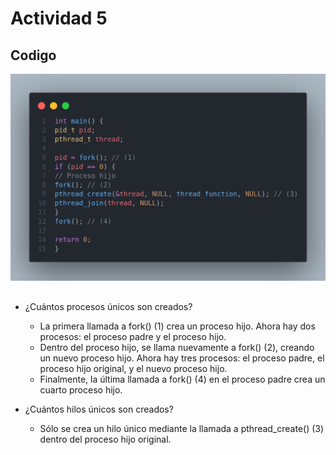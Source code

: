 
# Actividad 5



## Codigo

![App Screenshot](code.png)


## 

- ¿Cuántos procesos únicos son creados?
    - La primera llamada a fork() (1) crea un proceso hijo. Ahora hay              dos procesos: el proceso padre y el proceso hijo.
    - Dentro del proceso hijo, se llama nuevamente a fork() (2), creando un nuevo proceso hijo. Ahora hay tres procesos: el proceso padre, el proceso hijo original, y el nuevo proceso hijo.
    - Finalmente, la última llamada a fork() (4) en el proceso padre crea un cuarto proceso hijo.

- ¿Cuántos hilos únicos son creados?
    - Sólo se crea un hilo único mediante la llamada a pthread_create() (3) dentro del proceso hijo original.


